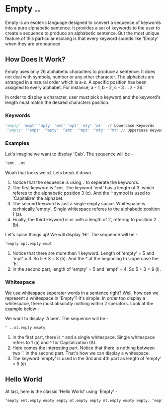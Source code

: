 # Empty ..
Empty is an esoteric language designed to convert a sequence of keywords into a pure alphabetic sentence. It provides a set of keywords to the user to create a sequence to produce an alphabetic sentence. But the most unique feature of this particular esolang is that every keyword sounds like 'Empty' when they are pronounced.

## How Does It Work?
Empty uses only 26 alphabetic characters to produce a sentence. It does not deal with symbols, number or any other character. The alphabets are arranged in a natural order which is a-z. A specific position has been assigned to every alphabet. For instance, a - 1, b - 2, c - 3 ... z - 26. 

In order to display a character, user must pick a keyword and the keyword's length must match the desired characters position.
### Keywords
```python
'empty' 'empt' 'mpty' 'emt' 'mpt' 'mty' 'mt'  // Lowercase Keywords
'^empty' '^empt' '^mpty' '^emt' '^mpt' '^mty' '^mt' // Uppercase Keywords
```

### Examples
Let's imagine we want to display 'Cab'. The sequence will be -
```python
^emt. .mt
```
Woah that looks weird. Lets break it down...<br>
1. Notice that the sequence is using ```.``` to seperate the keywords.
2. The first keyword is ```^emt```. The keyword 'emt' has a length of 3, which referes to the alphabetic position 3 (c). And the ```^``` symbol is used to 'Capitalize' the alphabet.
3. The second keyword is just a single empty space. Whitespace is technically 'empty'. Single whitespace referes to the alphabetic position 1 (a).
4. Finally, the third keyword is `mt` with a length of 2, refering to position 2 (b).

Let's spice things up! We will display 'Hi'. The sequence will be -
```python
^empty mpt.empty empt
```
1. Notice that there are more than 1 keyword. Length of 'empty' = 5 and 'mpt' = 3. So 5 + 3 = 8 (h). And the ^ at the beginning to Uppercase the 'h'.
2. In the second part, length of 'empty' = 5 and 'empt' = 4. So 5 + 3 = 9 (i).


### Whitespace
We use whitespace seperater words in a sentence right? Well, how can we represent a whitespace in 'Empty'? It's simple. In order too display a whitespace, there must absolutly nothing within 2 sperators. Look at the example below -

We want to display 'A bee'. The sequence will be -
```python
^ ..mt.empty.empty
```
1. In the first part, there is ```^``` and a single whitespace. Single whitespace refers to 1 (a) and ^ for Capitalization (A).
2. Here comes the interesting part. Notice that there is nothing between two '.' in the second part. That's how we can display a whitespace.
3. The keyword 'empty' is used in the 3rd and 4th part as length of 'empty' = 5 (e) 

## Hello World
At last, here is the classic 'Hello World' using 'Empty' - 
```python
^empty emt.empty.empty empty mt.empty empty mt.empty empty empty..^empty empty empty empty emt.empty empty empty.empty empty empty emt. empty empty mt. empt
```


